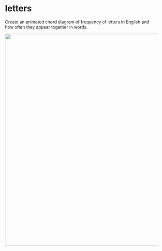 # letters

Create an animated chord diagram of frequency of letters in English and how often they appear together in words.

<img src="letters.gif" width="700"/>
